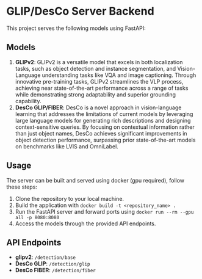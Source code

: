 # GLIP/DesCo Server Backend

This project serves the following models using FastAPI:

## Models

1. **GLIPv2**: GLIPv2 is a versatile model that excels in both localization tasks, such as object detection and instance segmentation, and Vision-Language understanding tasks like VQA and image captioning. Through innovative pre-training tasks, GLIPv2 streamlines the VLP process, achieving near state-of-the-art performance across a range of tasks while demonstrating strong adaptability and superior grounding capability.
2. **DesCo GLIP/FIBER**: DesCo is a novel approach in vision-language learning that addresses the limitations of current models by leveraging large language models for generating rich descriptions and designing context-sensitive queries. By focusing on contextual information rather than just object names, DesCo achieves significant improvements in object detection performance, surpassing prior state-of-the-art models on benchmarks like LVIS and OmniLabel.

## Usage

The server can be built and served using docker (gpu required), follow these steps:

1. Clone the repository to your local machine.
2. Build the application with `docker build -t <repository_name> .`
3. Run the FastAPI server and forward ports using `docker run --rm --gpu all -p 8080:8080`
4. Access the models through the provided API endpoints.

## API Endpoints

- **glipv2**: `/detection/base`
- **DesCo GLIP**: `/detection/glip`
- **DesCo FIBER**: `/detection/fiber`
